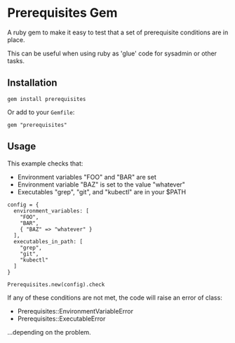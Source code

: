 # Prerequisites Gem

A ruby gem to make it easy to test that a set of prerequisite conditions are in place.

This can be useful when using ruby as 'glue' code for sysadmin or other tasks.

## Installation

```
gem install prerequisites
```

Or add to your `Gemfile`:

```
gem "prerequisites"
```

## Usage

This example checks that:

* Environment variables "FOO" and "BAR" are set
* Environment variable "BAZ" is set to the value "whatever"
* Executables "grep", "git", and "kubectl" are in your $PATH

```
config = {
  environment_variables: [
    "FOO",
    "BAR",
    { "BAZ" => "whatever" }
  ],
  executables_in_path: [
    "grep",
    "git",
    "kubectl"
  ]
}

Prerequisites.new(config).check
```

If any of these conditions are not met, the code will raise an error of class:

* Prerequisites::EnvironmentVariableError
* Prerequisites::ExecutableError

...depending on the problem.
